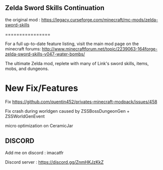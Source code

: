 ## Zelda Sword Skills Continuation

the original mod : https://legacy.curseforge.com/minecraft/mc-mods/zelda-sword-skills

================

For a full up-to-date feature listing, visit the main mod page on the minecraft forums: http://www.minecraftforum.net/topic/2239063-164forge-zelda-sword-skills-v047-water-bombs/

The ultimate Zelda mod, replete with many of Link's sword skills, items, mobs, and dungeons.

New Fix/Features
================

Fix https://github.com/quentin452/privates-minecraft-modpack/issues/458

Fix crash during worldgen caused by ZSSBossDungeonGen + ZSSWorldGenEvent

micro optimization on CeramicJar

## DISCORD

Add me on discord : imacatfr

Discord server : https://discord.gg/ZnmHKJzKkZ

